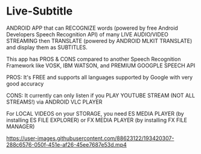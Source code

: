 # Live-Subtitle
ANDROID APP that can RECOGNIZE words (powered by free Android Developers Speech Recognition API) of many LIVE AUDIO/VIDEO STREAMING then TRANSLATE (powered by ANDROID MLKIT TRANSLATE) and display them as SUBTITLES.

This app has PROS & CONS compared to another Speech Recognition Framework like VOSK, IBM WATSON, and PREMIUM GOOGPLE SPEECH API

PROS:
It's FREE and supports all languages supported by Google with very good accuracy

CONS:
It currently can only listen if you PLAY YOUTUBE STREAM (NOT ALL STREAMS!) via ANDROID VLC PLAYER

For LOCAL VIDEOS on your STORAGE, you need ES MEDIA PLAYER (by installing ES FILE EXPLORER) or FX MEDIA PLAYER (by installing FX FILE MANAGER)



https://user-images.githubusercontent.com/88623122/193420307-288c6576-050f-451e-af26-45ee7687e53d.mp4


